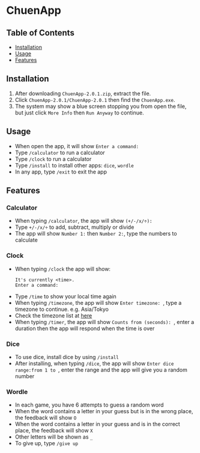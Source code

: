 # ChuenApp
## Table of Contents
- [Installation](#installation)
- [Usage](#usage)
- [Features](#features)

## Installation
1. After downloading ``ChuenApp-2.0.1.zip``, extract the file.
2. Click ``ChuenApp-2.0.1/ChuenApp-2.0.1`` then find the ``ChuenApp.exe``.
3. The system may show a blue screen stopping you from open the file, but just click ``More Info`` then ``Run Anyway`` to continue.

## Usage
- When open the app, it will show ``Enter a command: ``
- Type ``/calculator`` to run a calculator
- Type ``/clock`` to run a calculator
- Type ``/install`` to install other apps: ``dice``, ``wordle``
- In any app, type ``/exit`` to exit the app

## Features
### Calculator
- When typing ``/calculator``, the app will show ``(+/-/x/÷): ``
- Type ``+/-/x/÷`` to add, subtract, multiply or divide
- The app will show ``Number 1:`` then ``Number 2:``, type the numbers to calculate
### Clock
- When typing ``/clock`` the app will show:
  ```
  It's currently <time>.
  Enter a command:
  ```
- Type ``/time`` to show your local time again
- When typing ``/timezone``, the app will show ``Enter timezone: ``, type a timezone to continue. e.g. Asia/Tokyo
- Check the timezone list at [here](https://gist.github.com/heyalexej/8bf688fd67d7199be4a1682b3eec7568)
- When typing ``/timer``, the app will show ``Counts from (seconds): ``, enter a duration then the app will respond when the time is over
### Dice
- To use dice, install dice by using ``/install``
- After installing, when typing ``/dice``, the app will show ``Enter dice range:from 1 to ``, enter the range and the app will give you a random number
### Wordle
- In each game, you have 6 attempts to guess a random word
- When the word contains a letter in your guess but is in the wrong place, the feedback will show ``O``
- When the word contains a letter in your guess and is in the correct place, the feedback will show ``X``
- Other letters will be shown as ``_``
- To give up, type ``/give up``

